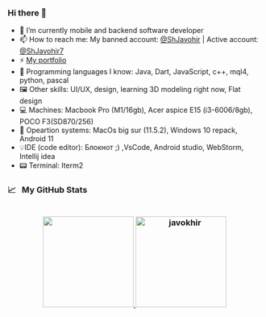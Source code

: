 ### Hi there 👋 
    
- 🔭 I’m currently mobile and backend software developer
- 📫 How to reach me: My banned account: [@ShJavohir](https://t.me/ShJavohir) | Active account: [@ShJavohir7](https://t.me/ShJavohir7) 
- ⚡ [My portfolio](https://t.me/ShJavohir_portfolio)
- 🧩 Programming languages I know: Java, Dart, JavaScript, c++, mql4, python, pascal
- 🖼 Other skills: UI/UX, design, learning 3D modeling right now, Flat design
- 💻 Machines: Macbook Pro (M1/16gb), Acer aspice E15 (i3-6006/8gb), POCO F3(SD870/256)
- 🔧 Opeartion systems: MacOs big sur (11.5.2), Windows 10 repack, Android 11
- 💡IDE (code editor): Блокнот ;) ,VsCode, Android studio, WebStorm, Intellij idea
- 📟 Terminal: Iterm2


<h3>
  <summary>
    📈  &nbsp; My GitHub Stats
  </summary> 
  
  <br> 

  <p align="center">
   <a href="https://github.com/shjavokhir">
    <img height="180em" src="https://github-readme-stats-eight-theta.vercel.app/api?username=shjavokhir&show_icons=true&theme=material-palenight&count_private=true"/>
    <img height="180em" src="https://github-readme-stats.vercel.app/api/top-langs/?username=shjavokhir&show_icons=true&theme=material-palenight&layout=compact" alt="javokhir" />
  </a>
</p>
</h3> 
<!--
**ShJavokhir/ShJavokhir** is a ✨ _special_ ✨ repository because its `README.md` (this file) appears on your GitHub profile.

Here are some ideas to get you started:

- 👯 I’m looking to collaborate on ...
- 🤔 I’m looking for help with ...
- 💬 Ask me about ...
- 😄 Pronouns: ...
- ⚡ Fun fact: ...
-->
 
